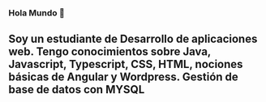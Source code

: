 ### Hola Mundo 👋
## Soy un estudiante de Desarrollo de aplicaciones web. Tengo conocimientos sobre Java, Javascript, Typescript, CSS, HTML, nociones básicas de Angular y Wordpress. Gestión de base de datos con MYSQL

<!--
**dmarlop/dmarlop** is a ✨ _special_ ✨ repository because its `README.md` (this file) appears on your GitHub profile.

Here are some ideas to get you started:

- 🔭 I’m currently working on ...
- 🌱 I’m currently learning ...
- 👯 I’m looking to collaborate on ...
- 🤔 I’m looking for help with ...
- 💬 Ask me about ...
- 📫 How to reach me: ...
- 😄 Pronouns: ...
- ⚡ Fun fact: ...
-->

